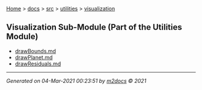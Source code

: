 [Home](../../../index.md) > [docs](../../../docs_index.md) > [src](../../src_index.md) > [utilities](../utilities_index.md) > [visualization](visualization_index.md)  

## Visualization Sub-Module (Part of the Utilities Module)

- [drawBounds.md](drawBounds.md)
- [drawPlanet.md](drawPlanet.md)
- [drawResiduals.md](drawResiduals.md)

***

*Generated on 04-Mar-2021 00:23:51 by [m2docs](https://github.com/crgnam-research/m2docs) © 2021*